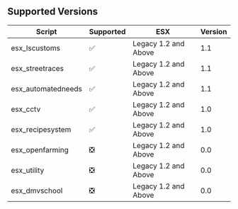 ## Supported Versions
| Script            | Supported                      | ESX                  | Version | 
| ------------------|--------------------------------|----------------------|---------|
| esx_lscustoms     | :white_check_mark:             | Legacy 1.2 and Above | 1.1     |
| esx_streetraces   | :white_check_mark:             | Legacy 1.2 and Above | 1.1     |
| esx_automatedneeds| :white_check_mark:             | Legacy 1.2 and Above | 1.1     |
| esx_cctv          | :white_check_mark:             | Legacy 1.2 and Above | 1.0     |
| esx_recipesystem  | :white_check_mark:             | Legacy 1.2 and Above | 1.0     |
| esx_openfarming   | :negative_squared_cross_mark:  | Legacy 1.2 and Above | 0.0     |
| esx_utility       | :negative_squared_cross_mark:  | Legacy 1.2 and Above | 0.0     |
| esx_dmvschool     | :negative_squared_cross_mark:  | Legacy 1.2 and Above | 0.0     |
